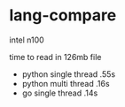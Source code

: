 # lang-compare

intel n100

time to read in 126mb file

- python single thread .55s
- python multi thread .16s
- go single thread .14s
